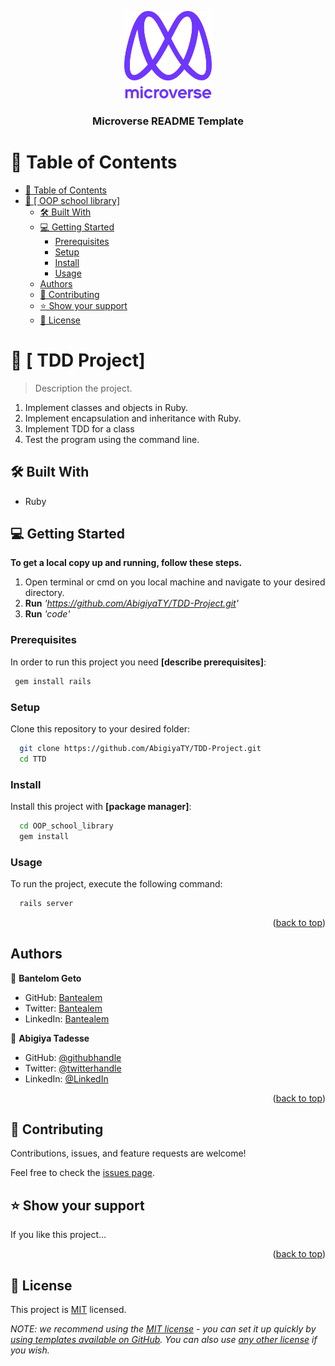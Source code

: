 <a name="readme-top"></a>

<div align="center">

  <img src="murple_logo.png" alt="logo" width="140"  height="auto" />
  <br/>

  <h3><b>Microverse README Template</b></h3>

</div>


# 📗 Table of Contents

- [📗 Table of Contents](#-table-of-contents)
- [📖 \[ OOP school library\] ](#--oop-school-library-)
  - [🛠 Built With ](#-built-with-)
  - [💻 Getting Started ](#-getting-started-)
    - [Prerequisites](#prerequisites)
    - [Setup](#setup)
    - [Install](#install)
    - [Usage](#usage)
  - [Authors](#authors)
  - [🤝 Contributing ](#-contributing-)
  - [⭐️ Show your support ](#️-show-your-support-)
  - [📝 License ](#-license-)

# 📖 [ TDD Project] <a name="about-project"></a>

> Description the project.

1. Implement classes and objects in Ruby.
2. Implement encapsulation and inheritance with Ruby.
3. Implement TDD for a class
4. Test the program using the command line.

## 🛠 Built With <a name="built-with"></a>

- Ruby

## 💻 Getting Started <a name="getting-started"></a>

**To get a local copy up and running, follow these steps.**
1. Open terminal or cmd on you local machine and navigate to your desired directory.
2. **Run**    *'https://github.com/AbigiyaTY/TDD-Project.git'*
3. **Run**   *'code'*

### Prerequisites


In order to run this project you need **[describe prerequisites]**:

```sh
 gem install rails
```

### Setup

Clone this repository to your desired folder:

```sh
  git clone https://github.com/AbigiyaTY/TDD-Project.git
  cd TTD
```

### Install

Install this project with **[package manager]**:

```sh
  cd OOP_school_library
  gem install

```

### Usage

To run the project, execute the following command:

```sh
  rails server
```

<p align="right">(<a href="#readme-top">back to top</a>)</p>

## Authors

👤 **Bantelom Geto**

- GitHub: [Bantealem](https://github.com/Bantealem)
- Twitter: [Bantealem](https://twitter.com/BantealemG)
- LinkedIn: [Bantealem](https://www.linkedin.com/in/bantealem-geto-a301b9213/)

👤 **Abigiya Tadesse**

* GitHub: [@githubhandle](https://github.com/AbigiyaTY)
* Twitter: [@twitterhandle](https://twitter.com/AbigiyaTY)
* LinkedIn: [@LinkedIn](https://www.linkedin.com/in/AbigiyaTY)

<p align="right">(<a href="#readme-top">back to top</a>)</p>

## 🤝 Contributing <a name="contributing"></a>

Contributions, issues, and feature requests are welcome!

Feel free to check the [issues page](../../issues/).


## ⭐️ Show your support <a name="support"></a>

If you like this project...

<p align="right">(<a href="#readme-top">back to top</a>)</p>

## 📝 License <a name="license"></a>

This project is [MIT](./MIT.md) licensed.

_NOTE: we recommend using the [MIT license](https://choosealicense.com/licenses/mit/) - you can set it up quickly by [using templates available on GitHub](https://docs.github.com/en/communities/setting-up-your-project-for-healthy-contributions/adding-a-license-to-a-repository). You can also use [any other license](https://choosealicense.com/licenses/) if you wish._
